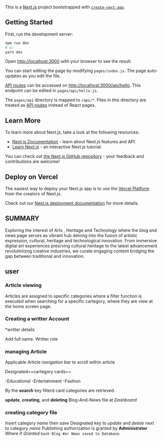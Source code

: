 This is a [Next.js](https://nextjs.org/) project bootstrapped with [`create-next-app`](https://github.com/vercel/next.js/tree/canary/packages/create-next-app).

## Getting Started

First, run the development server:


```bash
npm run dev
# or
yarn dev
```

Open [http://localhost:3000](http://localhost:3000) with your browser to see the result.

You can start editing the page by modifying `pages/index.js`. The page auto-updates as you edit the file.

[API routes](https://nextjs.org/docs/api-routes/introduction) can be accessed on [http://localhost:3000/api/hello](http://localhost:3000/api/hello). This endpoint can be edited in `pages/api/hello.js`.

The `pages/api` directory is mapped to `/api/*`. Files in this directory are treated as [API routes](https://nextjs.org/docs/api-routes/introduction) instead of React pages.

## Learn More

To learn more about Next.js, take a look at the following resources:

- [Next.js Documentation](https://nextjs.org/docs) - learn about Next.js features and API.
- [Learn Next.js](https://nextjs.org/learn) - an interactive Next.js tutorial.

You can check out [the Next.js GitHub repository](https://github.com/vercel/next.js/) - your feedback and contributions are welcome!

## Deploy on Vercel

The easiest way to deploy your Next.js app is to use the [Vercel Platform](https://vercel.com/new?utm_medium=default-template&filter=next.js&utm_source=create-next-app&utm_campaign=create-next-app-readme) from the creators of Next.js.

Check out our [Next.js deployment documentation](https://nextjs.org/docs/deployment) for more details.

## SUMMARY
Exploring the interest of Arts , Heritage and Technology where the blog and news page serves as vibrant hub delving into the fusion of artistic expression, cultural, heritage and technological innovation.
From immersive digital art experiences presrving cultural heritage to the latest advancement revolutiniizng creative industries, we curate engaging content bridging the gap between traditional and innovation.

## user
### Article viewing
Articles are assigned to specific categories where a filter function is executed when searching for a specific cartegory, where they are view at the home screen page.

### Creating a writter Account

*writter details

Add full name.
Writter role

### managing Article

Applicable Article *navigation bar* to scroll within article

Designated==cartegory cards==

-Educational
-Entertainment
-Fashion

By the **search** key filterd card categories are retrieved.

**update**, **creating**, and **deleting** Blog-And-News file at *Dashboard*

### creating category file

Insert category *name* then *save*
Designated key to *update* and *delete* next to category *name*
Publishing authorization is granted by **Administrator**
Where if *Granted* ```bash Blog #or News saved to Database```.

